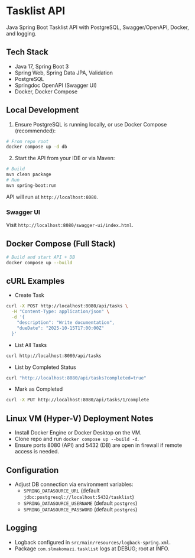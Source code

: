 # Tasklist API

Java Spring Boot Tasklist API with PostgreSQL, Swagger/OpenAPI, Docker, and logging.

## Tech Stack
- Java 17, Spring Boot 3
- Spring Web, Spring Data JPA, Validation
- PostgreSQL
- Springdoc OpenAPI (Swagger UI)
- Docker, Docker Compose

## Local Development

1. Ensure PostgreSQL is running locally, or use Docker Compose (recommended):

```bash
# From repo root
docker compose up -d db
```

2. Start the API from your IDE or via Maven:

```bash
# Build
mvn clean package
# Run
mvn spring-boot:run
```

API will run at `http://localhost:8080`.

### Swagger UI
Visit `http://localhost:8080/swagger-ui/index.html`.

## Docker Compose (Full Stack)

```bash
# Build and start API + DB
docker compose up --build
```

## cURL Examples

- Create Task
```bash
curl -X POST http://localhost:8080/api/tasks \
  -H "Content-Type: application/json" \
  -d '{
    "description": "Write documentation",
    "dueDate": "2025-10-15T17:00:00Z"
  }'
```

- List All Tasks
```bash
curl http://localhost:8080/api/tasks
```

- List by Completed Status
```bash
curl "http://localhost:8080/api/tasks?completed=true"
```

- Mark as Completed
```bash
curl -X PUT http://localhost:8080/api/tasks/1/complete
```

## Linux VM (Hyper-V) Deployment Notes

- Install Docker Engine or Docker Desktop on the VM.
- Clone repo and run `docker compose up --build -d`.
- Ensure ports 8080 (API) and 5432 (DB) are open in firewall if remote access is needed.

## Configuration
- Adjust DB connection via environment variables:
  - `SPRING_DATASOURCE_URL` (default `jdbc:postgresql://localhost:5432/tasklist`)
  - `SPRING_DATASOURCE_USERNAME` (default `postgres`)
  - `SPRING_DATASOURCE_PASSWORD` (default `postgres`)

## Logging
- Logback configured in `src/main/resources/logback-spring.xml`.
- Package `com.slmakomazi.tasklist` logs at DEBUG; root at INFO.
